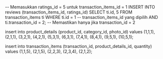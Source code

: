 -- Memasukkan ratings_id = 5 untuk transaction_items_id = 1
INSERT INTO reviews (transaction_items_id, ratings_id)
SELECT ti.id, 5
FROM transaction_items ti
WHERE ti.id = 1  -- transaction_items_id yang dipilih
AND ti.transaction_id = 2;  -- Memastikan hanya jika transaction_id = 2


insert into product_details (product_id, category_id, photo_id) values
(1,1,1),
(2,1,1),
(3,2,1),
(4,2,1),
(5,3,1),
(6,3,1),
(7,4,1),
(8,4,1),
(9,5,1),
(10,5,1);

insert into transaction_items (transaction_id, product_details_id, quantity) values
(1,1,5),
(2,1,5),
(2,2,3),
(2,3,4),
(2,1,2);


